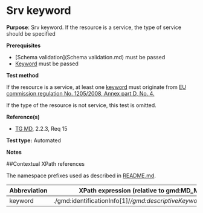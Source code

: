 # Srv keyword

**Purpose**: Srv keyword. If the resource is a service, the type of service should be specified

**Prerequisites**
* [Schema validation](Schema validation.md) must be passed
* [Keyword](Keyword.md) must be passed

**Test method**

If the resource is a service, at least one [keyword](#keyword) must originate from [EU commission regulation No. 1205/2008, Annex part D, No. 4.](http://inspire.ec.europa.eu/metadata-codelist/SpatialDataServiceCategory)

If the type of the resource is not service, this test is omitted.

**Reference(s)**	 

* [TG MD](./README.md#ref_TG_MD), 2.2.3, Req 15


**Test type:** Automated

**Notes**

##Contextual XPath references

The namespace prefixes used as described in [README.md](./README.md#namespaces).

Abbreviation                                   |  XPath expression (relative to gmd:MD_Metadata)
-----------------------------------------------| -------------------------------------------------------------------------
<a name="keyword"></a> keyword   | ./gmd:identificationInfo[1]/*/gmd:descriptiveKeywords/*/gmd:keyword
